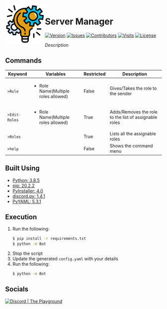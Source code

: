 <img src="https://raw.githubusercontent.com/Macro303/Server-Manager/main/logo.png" align="left" width="128" height="128" alt="Server Manager Logo"/>

# Server Manager
[![Version](https://img.shields.io/github/tag-pre/Macro303/Server-Manager.svg?label=version&style=flat-square)](https://github.com/Macro303/Server-Manager/releases)
[![Issues](https://img.shields.io/github/issues/Macro303/Server-Manager.svg?style=flat-square)](https://github.com/Macro303/Server-Manager/issues)
[![Contributors](https://img.shields.io/github/contributors/Macro303/Server-Manager.svg?style=flat-square)](https://github.com/Macro303/Server-Manager/graphs/contributors)
[![Visits](https://badges.pufler.dev/visits/Macro303/Server-Manager?style=flat-square)](https://badges.pufler.dev)
[![License](https://img.shields.io/github/license/Macro303/Server-Manager.svg?style=flat-square)](https://opensource.org/licenses/MIT)

_Description_

## Commands

| Keyword | Variables | Restricted | Description |
| ------- | --------- | ---------- | ----------- |
| `>Role` | <ul><li>Role Name(Multiple roles allowed)</li></ul> | False | Gives/Takes the role to the sender |
| `>Edit-Roles` | <ul><li>Role Name(Multiple roles allowed)</li></ul> | True | Adds/Removes the role to the list of assignable roles |
| `>Roles` | | True | Lists all the assignable roles |
| `>help` | | False | Shows the command menu |

## Built Using
 - [Python: 3.8.5](https://www.python.org/)
 - [pip: 20.2.2](https://pypi.org/project/pip/)
 - [PyInstaller: 4.0](https://pypi.org/project/PyInstaller/)
 - [discord.py: 1.4.1](https://pypi.org/project/discord.py/)
 - [PyYAML: 5.3.1](https://pypi.org/project/PyYAML/)

## Execution
1. Run the following:
   ```bash
   $ pip install -r requirements.txt
   $ python -m Bot
   ```
2. Stop the script
3. Update the generated `config.yaml` with your details
4. Run the following:
   ```bash
   $ python -m Bot
   ```

## Socials
[![Discord | The Playground](https://discord.com/api/v6/guilds/618581423070117932/widget.png?style=banner2)](https://discord.gg/nqGMeGg)
